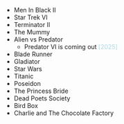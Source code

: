 - Men In Black II
- Star Trek VI
- Terminator II
- The Mummy
- Alien vs Predator
	- Predator VI is coming out <span style="color:lightblue">[2025]</span>
- Blade Runner
- Gladiator
- Star Wars
- Titanic
- Poseidon
- The Princess Bride
- Dead Poets Society
- Bird Box
- Charlie and The Chocolate Factory